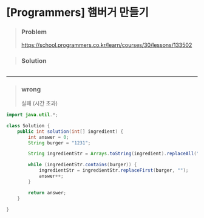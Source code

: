 # [Programmers] 햄버거 만들기



> ### Problem
>
> https://school.programmers.co.kr/learn/courses/30/lessons/133502



> ### Solution

```java
```

---

> ### wrong
> 실패 (시간 초과)

```java
import java.util.*;

class Solution {
    public int solution(int[] ingredient) {
		int answer = 0;
		String burger = "1231";

		String ingredientStr = Arrays.toString(ingredient).replaceAll("[^0-9]","");

		while (ingredientStr.contains(burger)) {
			ingredientStr = ingredientStr.replaceFirst(burger, "");
			answer++;
		}

		return answer;
	}

}
```


